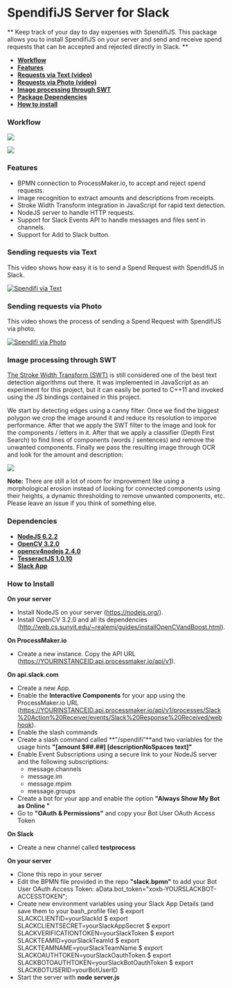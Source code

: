 # SpendifiJS Server for Slack

** Keep track of your day to day expenses with SpendifiJS. This package allows you to install SpendifiJS on your server and send and receive spend requests that can be accepted and rejected directly in Slack. **

* **[Workflow](#workflow)**
* **[Features](#features)**
* **[Requests via Text (video)](#reqtext)**
* **[Requests via Photo (video)](#reqphoto)**
* **[Image processing through SWT](#swt)**
* **[Package Dependencies](#dependencies)**
* **[How to install](#how-to-install)**

<a name="workflow"></a>

### Workflow

![](https://ezway-imagestore.s3.amazonaws.com/files/2017/10/5383913201508408928.png)

![](https://ezway-imagestore.s3.amazonaws.com/files/2017/10/2189779931508445645.png)

<a name="features"></a>

### Features

- BPMN connection to ProcessMaker.io, to accept and reject spend requests.
- Image recognition to extract amounts and descriptions from receipts.
- Stroke Width Transform  integration in JavaScript for rapid text detection.
- NodeJS server to handle HTTP requests.
- Support for Slack Events API to handle messages and files sent in channels.
- Support for Add to Slack button.

<a name="reqtext"></a>

### Sending requests via Text

This video shows how easy it is to send a Spend Request with SpendifiJS in Slack.

[![Spendifi via Text](https://img.youtube.com/vi/ZWda8tG8BWc/0.jpg)](https://www.youtube.com/watch?v=ZWda8tG8BWc)

<a name="reqphoto"></a>

### Sending requests via Photo

This video shows the process of sending a Spend Request with SpendifiJS via photo.

[![Spendifi via Photo](https://img.youtube.com/vi/mWuRhX72q9M/0.jpg)](https://www.youtube.com/watch?v=mWuRhX72q9M)

<a name="swt"></a>

### Image processing through SWT

[The Stroke Width Transform (SWT)](http://www.math.tau.ac.il/~turkel/imagepapers/text_detection.pdf "The Stroke Width Transform (SWT)") is still considered one of the best text detection algorithms out there. It was implemented in JavaScript as an experiment for this project, but it can easily be ported to C++11 and invoked using the JS bindings contained in this project.

We start by detecting edges using a canny filter. Once we find the biggest polygon we crop the image around it and reduce its resolution to imporve performance. After that we apply the SWT filter to the image and look for the components / letters in it. After that we apply a classifier (Depth First Search) to find lines of components (words / sentences) and remove the unwanted components. Finally we pass the resulting image through OCR and look for the amount and description:

![](https://ezway-imagestore.s3.amazonaws.com/files/2017/10/8203600801508443358.png)

**Note:** There are still a lot of room for improvement like using a morphological erosion instead of looking for connected components using their heights, a dynamic thresholding to remove unwanted components, etc. Please leave an issue if you think of something else.

<a name="dependencies"></a>

### Dependencies

- **[NodeJS 6.2.2](https://nodejs.org/)**
- **[OpenCV 3.2.0](https://opencv.org/releases.html)**
- **[opencv4nodejs 2.4.0](https://github.com/justadudewhohacks/opencv4nodejs/)**
- **[TesseractJS 1.0.10](https://github.com/justadudewhohacks/opencv4nodejs/)**
- **[Slack App](https://api.slack.com/)**

<a name="how-to-install"></a>

### How to Install

**On your server**
- Install NodeJS on your server (https://nodejs.org/).
- Install OpenCV 3.2.0 and all its dependencies (http://web.cs.sunyit.edu/~realemj/guides/installOpenCVandBoost.html).

**On ProcessMaker.io**
- Create a new instance. Copy the API URL (https://YOURINSTANCEID.api.processmaker.io/api/v1).

**On api.slack.com**
- Create a new App.
- Enable the **Interactive Components** for your app using the ProcessMaker.io URL (https://YOURINSTANCEID.api.processmaker.io/api/v1/processes/Slack%20Action%20Receiver/events/Slack%20Response%20Received/webhook).
- Enable the slash commands
- Create a slash command called **"/spendifi"**and two variables for the usage hints **"[amount $##.##] [descriptionNoSpaces text]"**
- Enable Event Subscriptions using a secure link to your NodeJS server and the following subscriptions:
	- message.channels
	+ message.im
	+ message.mpim
	+ message.groups
- Create a bot for your app and enable the option **"Always Show My Bot as Online "**
- Go to **"OAuth & Permissions"** and copy your Bot User OAuth Access Token

**On Slack**
- Create a new channel called **testprocess**

**On your server**
- Clone this repo in your server
- Edit the BPMN file provided in the repo **"slack.bpmn"** to add your Bot User OAuth Access Token:
		aData.bot_token="xoxb-YOURSLACKBOT-ACCESSTOKEN";
- Create new environment variables using your Slack App Details (and save them to your bash_profile file)
		$ export SLACKCLIENTID=yourSlackId
		$ export SLACKCLIENTSECRET=yourSlackAppSecret
		$ export SLACKVERIFICATIONTOKEN=yourSlackToken
		$ export SLACKTEAMID=yourSlackTeamId
		$ export SLACKTEAMNAME=yourSlackTeamName
		$ export SLACKOAUTHTOKEN=yourSlackOauthToken
		$ export SLACKBOTOAUTHTOKEN=yourSlackBotOauthToken
		$ export SLACKBOTUSERID=yourBotUserID
- Start the server with **node server.js**
